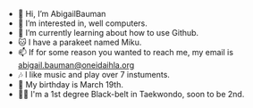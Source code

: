 - 👋 Hi, I’m AbigailBauman
- 👀 I’m interested in, well computers. 
- 🌱 I’m currently learning about how to use Github.
- 🐱 I have a parakeet named Miku.
- 📫 If for some reason you wanted to reach me, my email is abigail.bauman@oneidaihla.org
- 🎶 I like music and play over 7 instuments.
- 🎁 My birthday is March 19th.
- 🐱‍👤 I'm a 1st degree Black-belt in Taekwondo, soon to be 2nd. 
